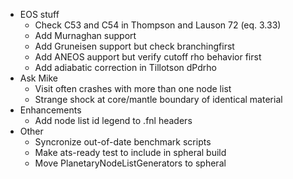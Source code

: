 + EOS stuff
    - Check C53 and C54 in Thompson and Lauson 72 (eq. 3.33)
    - Add Murnaghan support
    - Add Gruneisen support but check branchingfirst
    - Add ANEOS aupport but verify cutoff rho behavior first
    - Add adiabatic correction in Tillotson dPdrho
+ Ask Mike
    - Visit often crashes with more than one node list
    - Strange shock at core/mantle boundary of identical material
+ Enhancements
    - Add node list id legend to .fnl headers
+ Other
    - Syncronize out-of-date benchmark scripts
    - Make ats-ready test to include in spheral build
    - Move PlanetaryNodeListGenerators to spheral
